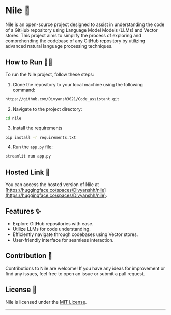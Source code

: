 # Nile 🌊

Nile is an open-source project designed to assist in understanding the code of a GitHub repository using Language Model Models (LLMs) and Vector stores. This project aims to simplify the process of exploring and comprehending the codebase of any GitHub repository by utilizing advanced natural language processing techniques.

## How to Run 🏃🏼

To run the Nile project, follow these steps:

1. Clone the repository to your local machine using the following command:

```bash
https://github.com/Divyansh3021/Code_assistant.git
```
2. Navigate to the project directory:

```bash
cd nile
```
3. Install the requirements

```bash
pip install -r requirements.txt
```   
4. Run the `app.py` file:

```bash
streamlit run app.py
```

## Hosted Link 🔗

You can access the hosted version of Nile at [https://huggingface.co/spaces/Divyanshh/nile](https://huggingface.co/spaces/Divyanshh/nile).

## Features ✨

- Explore GitHub repositories with ease.
- Utilize LLMs for code understanding.
- Efficiently navigate through codebases using Vector stores.
- User-friendly interface for seamless interaction.

## Contribution 🤝

Contributions to Nile are welcome! If you have any ideas for improvement or find any issues, feel free to open an issue or submit a pull request.

## License 📝

Nile is licensed under the [MIT License](LICENSE).

---
